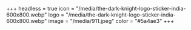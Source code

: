 +++
headless = true
icon = "/media/the-dark-knight-logo-sticker-india-600x800.webp"
logo = "/media/the-dark-knight-logo-sticker-india-600x800.webp"
image = "/media/911.jpeg"
color = "#5a4ae3"
+++
